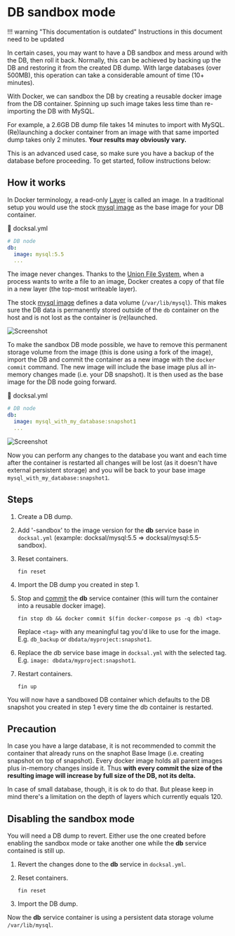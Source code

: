 # DB sandbox mode

!!! warning "This documentation is outdated"
    Instructions in this document need to be updated

In certain cases, you may want to have a DB sandbox and mess around with the DB, then roll it back.
Normally, this can be achieved by backing up the DB and restoring it from the created DB dump.
With large databases (over 500MB), this operation can take a considerable amount of time (10+ minutes).

With Docker, we can sandbox the DB by creating a reusable docker image from the DB container.
Spinning up such image takes less time than re-importing the DB with MySQL.

For example, a 2.6GB DB dump file takes 14 minutes to import with MySQL. (Re)launching a docker container from an image with that same imported dump takes only 2 minutes. **Your results may obviously vary.**

This is an advanced used case, so make sure you have a backup of the database before proceeding.
To get started, follow instructions below:

## How it works

In Docker terminology, a read-only [Layer](https://docs.docker.com/terms/layer/#layer) is called an image. In a traditional setup you would use the stock [mysql image](https://registry.hub.docker.com/_/mysql/) as the base image for your DB container.

:page_facing_up: docksal.yml
```yml
# DB node
db:
  image: mysql:5.5
  ...
  ```

The image never changes. Thanks to the [Union File System](https://docs.docker.com/terms/layer/#union-file-system), when a process wants to write a file to an image, Docker creates a copy of that file in a new layer (the top-most writeable layer).

The stock [mysql image](https://registry.hub.docker.com/_/mysql/) defines a data volume (`/var/lib/mysql`). This makes sure the DB data is permanently stored outside of the `db` container on the host and is not lost as the container is (re)launched.

![Screenshot](img/unionfs-container.png)

To make the sandbox DB mode possible, we have to remove this permanent storage volume from the image (this is done using a fork of the image), import the DB and commit the container as a new image with the `docker commit` command.
The new image will include the base image plus all in-memory changes made (i.e. your DB snapshot). It is then used as the base image for the DB node going forward.

:page_facing_up: docksal.yml
```yml
# DB node
db:
  image: mysql_with_my_database:snapshot1
  ...
  ```

![Screenshot](img/unionfs-your-image.png)

Now you can perform any changes to the database you want and each time after the container is restarted all changes will be lost (as it doesn't have external persistent storage) and you will be back to your base image `mysql_with_my_database:snapshot1`.

## Steps

1. Create a DB dump.
2. Add '-sandbox' to the image version for the **db** service base in `docksal.yml` (example: docksal/mysql:5.5 => docksal/mysql:5.5-sandbox).
3. Reset containers.

    `fin reset`

4. Import the DB dump you created in step 1.
5. Stop and [commit](https://docs.docker.com/reference/commandline/cli/#commit) the **db** service container (this will turn the container into a reusable docker image).

    `fin stop db && docker commit $(fin docker-compose ps -q db) <tag>`

    Replace `<tag>` with any meaningful tag you'd like to use for the image. E.g. `db_backup` or `dbdata/myproject:snapshot1`.

6. Replace the *db* service base image in `docksal.yml` with the selected tag. E.g. `image: dbdata/myproject:snapshot1`.
8. Restart containers.

    `fin up`

You will now have a sandboxed DB container which defaults to the DB snapshot you created in step 1 every time the db container is restarted.

## Precaution

In case you have a large database, it is not recommended to commit the container that already runs on the snaphot Base Image (i.e. creating snapshot on top of snapshot). Every docker image holds all parent images plus in-memory changes inside it. Thus **with every commit the size of the resulting image will increase by full size of the DB, not its delta.**

In case of small database, though, it is ok to do that. But please keep in mind there's a limitation on the depth of layers which currently equals 120.

## Disabling the sandbox mode

You will need a DB dump to revert.
Either use the one created before enabling the sandbox mode or take another one while the **db** service contained is still up.

1. Revert the changes done to the **db** service in `docksal.yml`.
2. Reset containers.

    `fin reset`

5. Import the DB dump.

Now the **db** service container is using a persistent data storage volume `/var/lib/mysql`.
